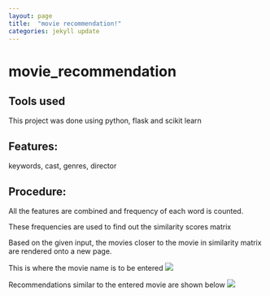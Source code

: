 ```yaml
---
layout: page
title:  "movie recommendation!"
categories: jekyll update
---
```

# movie_recommendation

## Tools used
This project was done using python, flask and scikit learn

## Features:
keywords, cast, genres, director

## Procedure:
All the features are combined and frequency of each word is counted.

These frequencies are used to find out the similarity scores matrix

Based on the given input, the movies closer to the movie in similarity matrix are rendered onto a new page.

This is where the movie name is to be entered
![](images/movie_recommendations_1.png)

Recommendations similar to the entered movie are shown below
![](images/movie_recommendations_2.png)
